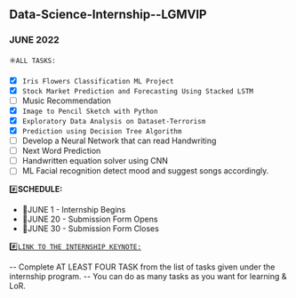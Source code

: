 ## Data-Science-Internship--LGMVIP
### JUNE 2022
✳️`ALL TASKS:`
- [x] `Iris Flowers Classification ML Project`
- [x] `Stock Market Prediction and Forecasting Using Stacked LSTM`
- [ ] Music Recommendation
- [x] `Image to Pencil Sketch with Python`
- [x] `Exploratory Data Analysis on Dataset-Terrorism`
- [x] `Prediction using Decision Tree Algorithm`
- [ ] Develop a Neural Network that can read Handwriting
- [ ] Next Word Prediction
- [ ] Handwritten equation solver using CNN
- [ ] ML Facial recognition detect mood and suggest songs accordingly.

#️⃣**SCHEDULE:**

- 📢JUNE 1 - Internship Begins
- 📢JUNE 20 - Submission Form Opens
- 📢JUNE 30 - Submission Form Closes

#️⃣[`LINK TO THE INTERNSHIP KEYNOTE:`](http://shorturl.at/qrsDF)

-- Complete AT LEAST FOUR TASK from the list of tasks given under the internship program.
-- You can do as many tasks as you want for learning & LoR.
